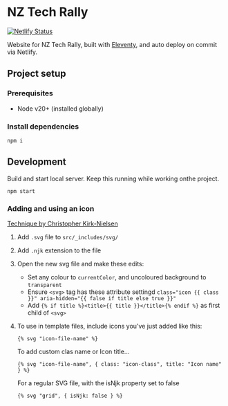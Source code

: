 # NZ Tech Rally

[![Netlify Status](https://api.netlify.com/api/v1/badges/cb3dfa2a-b76b-4944-b73b-845697e7d3cc/deploy-status)](https://app.netlify.com/sites/nztechrally/deploys)

Website for NZ Tech Rally, built with [Eleventy](www.11ty.dev/), and auto deploy on commit via Netlify.

## Project setup

### Prerequisites

- Node v20+ (installed globally)

### Install dependencies

```shell
npm i
```

## Development

Build and start local server. Keep this running while working onthe project.

```shell
npm start
```

### Adding and using an icon

[Technique by Christopher Kirk-Nielsen](https://chriskirknielsen.com/blog/manage-your-svg-files-with-eleventys-render-plugin/#updated-method)

1. Add `.svg` file to `src/_includes/svg/`

2. Add `.njk` extension to the file

3. Open the new svg file and make these edits:

   - Set any colour to `currentColor`, and uncoloured background to `transparent`
   - Ensure `<svg>` tag has these attribute settingd `class="icon {{ class }}" aria-hidden="{{ false if title else true }}"`
   - Add `{% if title %}<title>{{ title }}</title>{% endif %}` as first child of `<svg>`

4. To use in template files, include icons you've just added like this:

   ```njk
   {% svg "icon-file-name" %}
   ```

   To add custom clas name or Icon title...

   ```njk
   {% svg "icon-file-name", { class: "icon-class", title: "Icon name" } %}
   ```

   For a regular SVG file, with the isNjk property set to false

   ```njk
   {% svg "grid", { isNjk: false } %}
   ```
